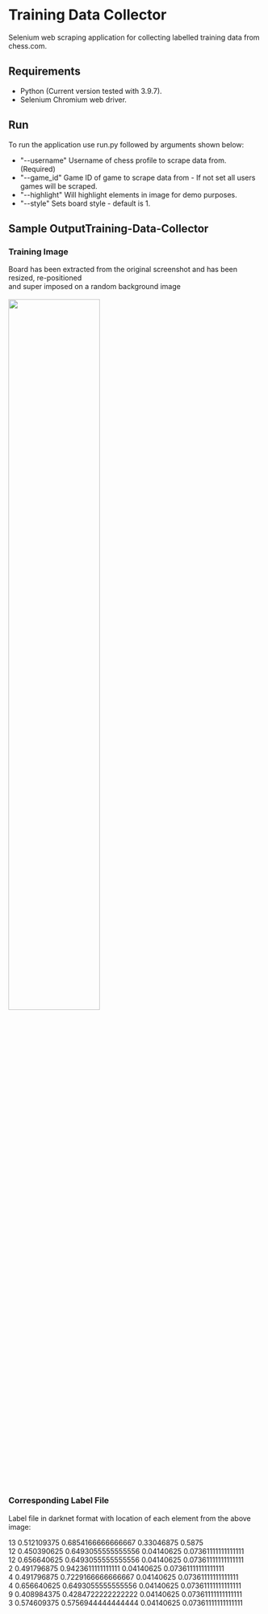 # Training Data Collector
Selenium web scraping application for collecting labelled training data from chess.com.

## Requirements
- Python (Current version tested with 3.9.7).
- Selenium Chromium web driver.

## Run
To run the application use run.py followed by arguments shown below:
- "--username" Username of chess profile to scrape data from. (Required)
- "--game_id" Game ID of game to scrape data from - If not set all users games will be scraped.
- "--highlight" Will highlight elements in image for demo purposes.
- "--style" Sets board style - default is 1.

## Sample OutputTraining-Data-Collector

### Training Image
Board has been extracted from the original screenshot and has been resized, re-positioned <br/>and super imposed on a random background image <br/> <br/>
<img src="https://github.com/RuadhanMulcahy/Training-Data-Collector/blob/main/sample_output/48340232755_move_169_1.png" width="60%">

### Corresponding Label File
Label file in darknet format with location of each element from the above image:

  13 0.512109375 0.6854166666666667 0.33046875 0.5875 <br/>
  12 0.450390625 0.6493055555555556 0.04140625 0.07361111111111111 <br/>
  12 0.656640625 0.6493055555555556 0.04140625 0.07361111111111111 <br/>
  2 0.491796875 0.9423611111111111 0.04140625 0.07361111111111111 <br/>
  4 0.491796875 0.7229166666666667 0.04140625 0.07361111111111111 <br/>
  4 0.656640625 0.6493055555555556 0.04140625 0.07361111111111111 <br/>
  9 0.408984375 0.4284722222222222 0.04140625 0.07361111111111111 <br/>
  3 0.574609375 0.5756944444444444 0.04140625 0.07361111111111111 <br/>

